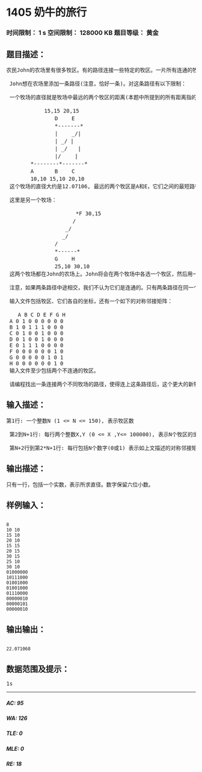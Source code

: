 # 1405 奶牛的旅行   
### 时间限制： 1 s     空间限制： 128000 KB     题目等级： 黄金  
## 题目描述：  

<pre>
农民John的农场里有很多牧区。有的路径连接一些特定的牧区。一片所有连通的牧区称为一个牧场。但是就目前而言，你能看到至少有两个牧区通过任何路径都不连通。这样，农民John就有多个牧场了。   
  
 John想在农场里添加一条路径(注意，恰好一条)。对这条路径有以下限制：   
  
 一个牧场的直径就是牧场中最远的两个牧区的距离(本题中所提到的所有距离指的都是最短的距离)。考虑如下的有5个牧区的牧场，牧区用“*”表示，路径用直线表示。每一个牧区都有自己的坐标：   
  
 　　　　　　 15,15 20,15  
 　　　　　　　　 D　　 E  
 　　　　　　　　 *-------*  
 　　　　　　　　 |　　 _/|  
 　　　　　　　　 | _/ |  
 　　　　　　　　 | _/　　|  
 　　　　　　　　 |/　　 |  
 　　　　*--------*-------*  
 　　　　A　　　　B　　 C  
 　　　　10,10 15,10 20,10  
 这个牧场的直径大约是12.07106, 最远的两个牧区是A和E，它们之间的最短路径是A-B-E。   
  
 这里是另一个牧场：   
  
 　　　　　　　　　　　　 *F 30,15  
 　　　　　　　　　　　　/   
 　　　　　　　　　　 _/   
 　　　　　　　　　　_/　　  
 　　　　　　　　 /　　   
 　　　　　　　　 *------*   
 　　　　　　　　 G　　 H  
 　　　　　　　　 25,10 30,10  
 这两个牧场都在John的农场上。John将会在两个牧场中各选一个牧区，然后用一条路径连起来，使得连通后这个新的更大的牧场有最小的直径。   
  
 注意，如果两条路径中途相交，我们不认为它们是连通的。只有两条路径在同一个牧区相交，我们才认为它们是连通的。   
  
 输入文件包括牧区、它们各自的坐标，还有一个如下的对称邻接矩阵：   
  
 　 A B C D E F G H   
 A 0 1 0 0 0 0 0 0  
 B 1 0 1 1 1 0 0 0  
 C 0 1 0 0 1 0 0 0  
 D 0 1 0 0 1 0 0 0  
 E 0 1 1 1 0 0 0 0  
 F 0 0 0 0 0 0 1 0  
 G 0 0 0 0 0 1 0 1  
 H 0 0 0 0 0 0 1 0  
 输入文件至少包括两个不连通的牧区。   
  
 请编程找出一条连接两个不同牧场的路径，使得连上这条路径后，这个更大的新牧场有最小的直径。
</pre>
  
  
## 输入描述：  

<pre>
第1行: 一个整数N (1 <= N <= 150), 表示牧区数   
  
 第2到N+1行: 每行两个整数X,Y (0 <= X ,Y<= 100000), 表示N个牧区的坐标。注意每个 牧区的坐标都是不一样的。   
  
 第N+2行到第2*N+1行: 每行包括N个数字(0或1) 表示如上文描述的对称邻接矩阵。
</pre>
  
  
## 输出描述：  

<pre>
只有一行，包括一个实数，表示所求直径。数字保留六位小数。
</pre>
  
  
## 样例输入：  

<pre><code>
8  
10 10  
15 10  
20 10  
15 15  
20 15  
30 15  
25 10  
30 10  
01000000  
10111000  
01001000  
01001000  
01110000  
00000010  
00000101  
00000010
</code></pre>
  
  
## 输出输出：  

<pre><code>
22.071068
</code></pre>
  
  
## 数据范围及提示：  

<pre>
1s
</pre>
  
  
***  

##### AC: 95  
##### WA: 126  
##### TLE: 0  
##### MLE: 0  
##### RE: 18  
